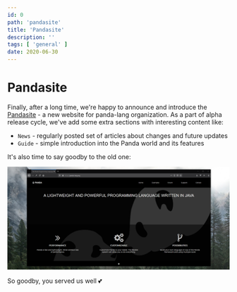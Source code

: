 ```yaml
---
id: 0
path: 'pandasite'
title: 'Pandasite'
description: ''
tags: [ 'general' ]
date: 2020-06-30
---
```


# Pandasite
Finally, after a long time, 
we're happy to announce and introduce the [Pandasite](https://github.com/panda-lang/pandasite) - 
a new website for panda-lang organization. 
As a part of alpha release cycle, 
we've add some extra sections with interesting content like:
* `News` - regularly posted set of articles about changes and future updates
* `Guide` - simple introduction into the Panda world and its features

It's also time to say goodby to the old one: 

![Old Page](/news/0.old-page.png) 

So goodby, you served us well  💕  


